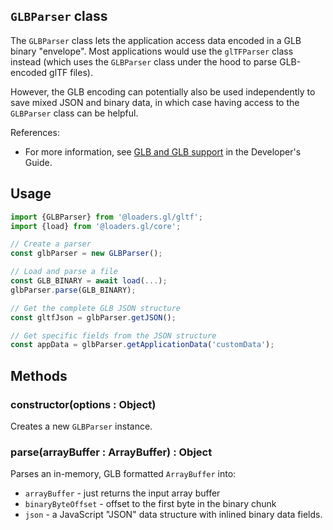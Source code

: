 ## `GLBParser` class

The `GLBParser` class lets the application access data encoded in a GLB binary "envelope". Most applications would use the `glTFParser` class instead (which uses the `GLBParser` class under the hood to parse GLB-encoded glTF files).

However, the GLB encoding can potentially also be used independently to save mixed JSON and binary data, in which case having access to the `GLBParser` class can be helpful.

References:

- For more information, see [GLB and GLB support](docs/) in the Developer's Guide.

## Usage

```js
import {GLBParser} from '@loaders.gl/gltf';
import {load} from '@loaders.gl/core';

// Create a parser
const glbParser = new GLBParser();

// Load and parse a file
const GLB_BINARY = await load(...);
glbParser.parse(GLB_BINARY);

// Get the complete GLB JSON structure
const gltfJson = glbParser.getJSON();

// Get specific fields from the JSON structure
const appData = glbParser.getApplicationData('customData');
```

## Methods

### constructor(options : Object)

Creates a new `GLBParser` instance.

### parse(arrayBuffer : ArrayBuffer) : Object

Parses an in-memory, GLB formatted `ArrayBuffer` into:

- `arrayBuffer` - just returns the input array buffer
- `binaryByteOffset` - offset to the first byte in the binary chunk
- `json` - a JavaScript "JSON" data structure with inlined binary data fields.
